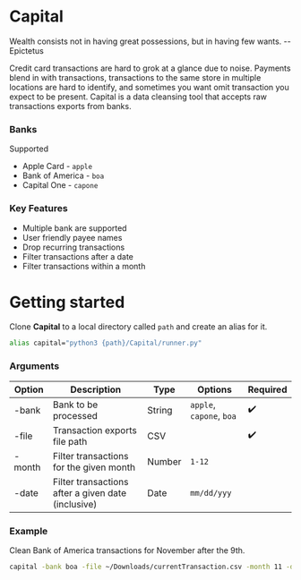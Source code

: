 # Capital
Wealth consists not in having great possessions, but in having few wants. --Epictetus

Credit card transactions are hard to grok at a glance due to noise. Payments blend in with transactions, transactions to the same store in multiple locations are hard to identify, and sometimes you want omit transaction you expect to be present. Capital is a data cleansing tool that accepts raw transactions exports from banks.

### __Banks__
Supported
- Apple Card - `apple`
- Bank of America - `boa`
- Capital One - `capone`
  
### __Key Features__

- Multiple bank are supported
- User friendly payee names
- Drop recurring transactions
- Filter transactions after a date
- Filter transactions within a month

# __Getting started__
Clone __Capital__ to a local directory called `path` and create an alias for it. 
```bash
alias capital="python3 {path}/Capital/runner.py"
```

### Arguments
| Option | Description |  Type  |  Options  | Required |
| ------ | ----------- | ------ | -------- | --- |
| -bank  | Bank to be processed | String | `apple`, `capone`, `boa` | ✔️ |
| -file  | Transaction exports file path | CSV | | ✔️ |
| -month | Filter transactions for the given month | Number | `1-12` |  |
| -date | Filter transactions after a given date (inclusive) | Date | `mm/dd/yyy` |  |

### Example
Clean Bank of America transactions for November after the 9th.
```bash
capital -bank boa -file ~/Downloads/currentTransaction.csv -month 11 -date 11/9/2021
```



